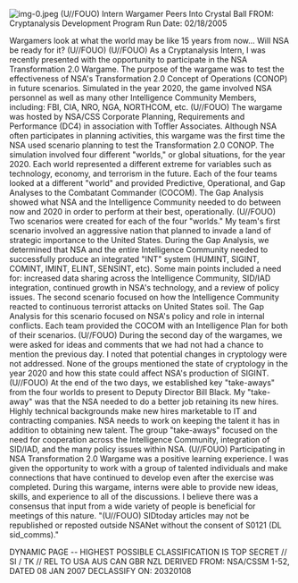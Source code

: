 ![img-0.jpeg](img-0.jpeg)
(U//FOUO) Intern Wargamer Peers Into Crystal Ball
FROM:
Cryptanalysis Development Program
Run Date: 02/18/2005

Wargamers look at what the world may be like 15 years from now... Will NSA be ready for it? (U//FOUO)
(U//FOUO) As a Cryptanalysis Intern, I was recently presented with the opportunity to participate in the NSA Transformation 2.0 Wargame. The purpose of the wargame was to test the effectiveness of NSA's Transformation 2.0 Concept of Operations (CONOP) in future scenarios. Simulated in the year 2020, the game involved NSA personnel as well as many other Intelligence Community Members, including: FBI, CIA, NRO, NGA, NORTHCOM, etc.
(U//FOUO) The wargame was hosted by NSA/CSS Corporate Planning, Requirements and Performance (DC4) in association with Toffler Associates. Although NSA often participates in planning activities, this wargame was the first time the NSA used scenario planning to test the Transformation 2.0 CONOP. The simulation involved four different "worlds," or global situations, for the year 2020. Each world represented a different extreme for variables such as technology, economy, and terrorism in the future. Each of the four teams looked at a different "world" and provided Predictive, Operational, and Gap Analyses to the Combatant Commander (COCOM). The Gap Analysis showed what NSA and the Intelligence Community needed to do between now and 2020 in order to perform at their best, operationally.
(U//FOUO) Two scenarios were created for each of the four "worlds." My team's first scenario involved an aggressive nation that planned to invade a land of strategic importance to the United States. During the Gap Analysis, we determined that NSA and the entire Intelligence Community needed to successfully produce an integrated "INT" system (HUMINT, SIGINT, COMINT, IMINT, ELINT, SENSINT, etc). Some main points included a need for: increased data sharing across the Intelligence Community, SID/IAD integration, continued growth in NSA's technology, and a review of policy issues. The second scenario focused on how the Intelligence Community reacted to continuous terrorist attacks on United States soil. The Gap Analysis for this scenario focused on NSA's policy and role in internal conflicts. Each team provided the COCOM with an Intelligence Plan for both of their scenarios.
(U//FOUO) During the second day of the wargames, we were asked for ideas and comments that we had not had a chance to mention the previous day. I noted that potential changes in cryptology were not addressed. None of the groups mentioned the state of cryptology in the year 2020 and how this state could affect NSA's production of SIGINT.
(U//FOUO) At the end of the two days, we established key "take-aways" from the four worlds to present to Deputy Director Bill Black. My "take-away" was that the NSA needed to do a better job retaining its new hires. Highly technical backgrounds make new hires marketable to IT and contracting companies. NSA needs to work on keeping the talent it has in addition to obtaining new talent. The group "take-aways" focused on the need for cooperation across the Intelligence Community, integration of SID/IAD, and the many policy issues within NSA.
(U//FOUO) Participating in NSA Transformation 2.0 Wargame was a positive learning experience. I was given the opportunity to work with a group of talented individuals and make connections that have continued to develop even after the exercise was completed. During this wargame, interns were able to provide new ideas, skills, and experience to all of the discussions. I believe there was a consensus that input from a wide variety of people is beneficial for meetings of this nature.
"(U//FOUO) SIDtoday articles may not be republished or reposted outside NSANet without the consent of S0121 (DL sid_comms)."

DYNAMIC PAGE -- HIGHEST POSSIBLE CLASSIFICATION IS TOP SECRET // SI / TK // REL TO USA AUS CAN GBR NZL
DERIVED FROM: NSA/CSSM 1-52, DATED 08 JAN 2007 DECLASSIFY ON: 20320108
